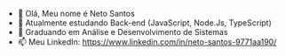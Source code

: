 - 👋 Olá, Meu nome é Neto Santos
- 👀 Atualmente estudando Back-end (JavaScript, Node.Js, TypeScript) 
- 🌱 Graduando em Análise e Desenvolvimento de Sistemas
- 📫 Meu LinkedIn: https://www.linkedin.com/in/neto-santos-9771aa190/

<!---
SkaZZyN/SkaZZyN is a ✨ special ✨ repository because its `README.md` (this file) appears on your GitHub profile.
You can click the Preview link to take a look at your changes.
--->
